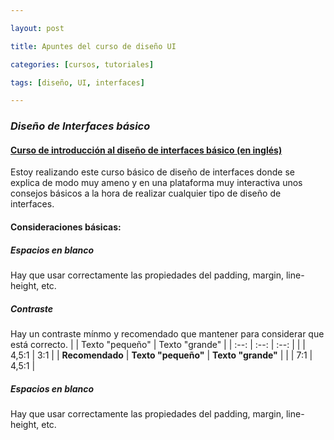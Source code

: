 ```yaml
---

layout: post

title: Apuntes del curso de diseño UI

categories: [cursos, tutoriales]

tags: [diseño, UI, interfaces]

---
```


### _Diseño de Interfaces básico_
####  [Curso de introducción al diseño de interfaces básico (en inglés)](https://scrimba.com/g/gdesign)

Estoy realizando este curso básico de diseño de interfaces donde se explica de modo muy ameno y en una plataforma muy interactiva unos consejos básicos a la hora de realizar cualquier tipo de diseño de interfaces.

#### Consideraciones básicas:
##### Espacios en blanco
Hay que usar correctamente las propiedades del padding, margin, line-height, etc.

##### Contraste
Hay un contraste mínmo y recomendado que mantener para considerar que está correcto.
|  | Texto "pequeño" | Texto "grande" |
| :--: |  :--: | :--: |
| | 4,5:1 | 3:1 |
| **Recomendado** | **Texto "pequeño"** | **Texto "grande"** |
| | 7:1 | 4,5:1 |

##### Espacios en blanco
Hay que usar correctamente las propiedades del padding, margin, line-height, etc.
<!--stackedit_data:
eyJoaXN0b3J5IjpbLTI5OTE3Nzg0NSw4NzU2NTk2NjFdfQ==
-->